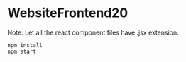 # WebsiteFrontend20

Note: Let all the react component files have .jsx extension.
```
npm install
npm start
```
